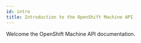 ```yaml
---
id: intro
title: Introduction to the OpenShift Machine API
---
```


Welcome the OpenShift Machine API documentation.
